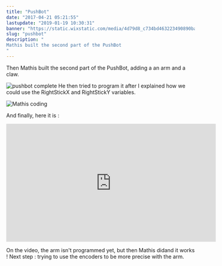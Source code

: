 ```yaml
---
title: "PushBot"
date: "2017-04-21 05:21:55"
lastupdate: "2019-01-19 10:30:31"
banner: "https://static.wixstatic.com/media/4d79d8_c734bd463223490890ba54cb44dc3506~mv2_d_2988_5312_s_4_2.jpg/v1/fill/w_672,h_1195,al_c,q_85,usm_0.66_1.00_0.01/4d79d8_c734bd463223490890ba54cb44dc3506~mv2_d_2988_5312_s_4_2.jpg"
slug: "pushbot"
description: " 
Mathis built the second part of the PushBot
"
---
```

Then Mathis built the second part of the PushBot, adding a an arm and a claw.

![pushbot complete](/proxyPhotos?code=/blog/bob-ross/5bf190af0246e.jpg)
He then tried to program it after I explained how we could use the RightStickX and RightStickY variables.

![Mathis coding](/proxyPhotos?code=/blog/bob-ross/5bf190f92724a.jpg)

And finally, here it is :

<iframe width="560" height="315" src="https://www.youtube-nocookie.com/embed/8qyiC0ZID1g" frameborder="0" allow="accelerometer; autoplay; encrypted-media; gyroscope; picture-in-picture" allowfullscreen></iframe>

On the video, the arm isn't programmed yet, but then Mathis didand it works !
Next step : trying to use the encoders to be more precise with the arm.
    